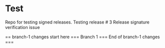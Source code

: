 # Test
Repo for testing signed releases.
Testing release # 3
Release signature verification issue


== branch-1 changes start here ===
Branch 1
=== End of branch-1 changes ===
